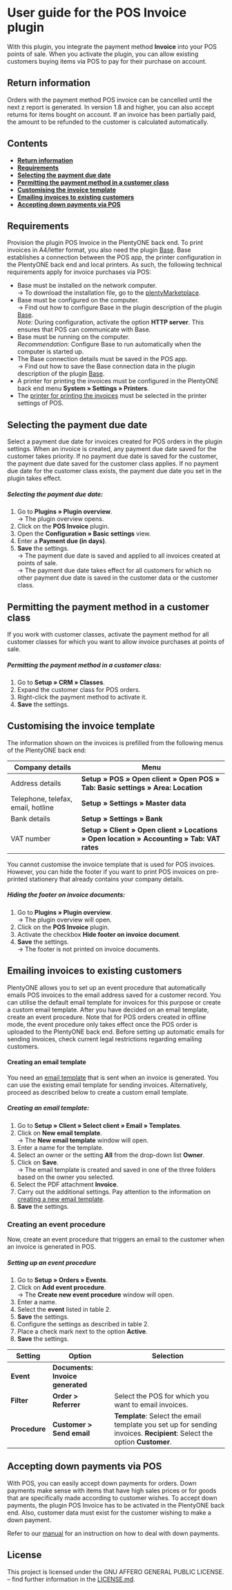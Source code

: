 # User guide for the POS Invoice plugin<a id="10." name="10.">

With this plugin, you integrate the payment method **Invoice** into your POS points of sale. When you activate the plugin, you can allow existing customers buying items via POS to pay for their purchase on account.

## Return information<a id="05." name="05.">

<div class="alert alert-warning" role="alert">
   Orders with the payment method POS invoice can be cancelled until the next z report is generated. In version 1.8 and higher, you can also accept returns for items bought on account. If an invoice has been partially paid, the amount to be refunded to the customer is calculated automatically.
</div>

## Contents

* <a href="#05."><b>Return information</b></a>
* <a href="#10."><b>Requirements</b></a>
* <a href="#20."><b>Selecting the payment due date</b></a>
* <a href="#30."><b>Permitting the payment method in a customer class</b></a>
* <a href="#40."><b>Customising the invoice template</b></a>
* <a href="#50."><b>Emailing invoices to existing customers</b></a>
* <a href="#60."><b>Accepting down payments via POS</b></a>

## Requirements<a id="10." name="10.">

Provision the plugin POS Invoice in the PlentyONE back end. To print invoices in A4/letter format, you also need the plugin [Base](https://marketplace.plentymarkets.com/en/plugins/integration/Base_5053). Base establishes a connection between the POS app, the printer configuration in the PlentyONE back end and local printers. As such, the following technical requirements apply for invoice purchases via POS:

* Base must be installed on the network computer. <br/>
→ To download the installation file, go to the [plentyMarketplace](https://marketplace.plentymarkets.com/en/plugins/integration/Base_5053).
* Base must be configured on the computer. <br/>
→ Find out how to configure Base in the plugin description of the plugin [Base](https://marketplace.plentymarkets.com/en/plugins/integration/Base_5053). <br/>
   *_Note:_* During configuration, activate the option **HTTP server**. This ensures that POS can communicate with Base.
* Base must be running on the computer. <br/>
   *_Recommendation:_* Configure Base to run automatically when the computer is started up.
* The Base connection details must be saved in the POS app. <br/>
→ Find out how to save the Base connection data in the plugin description of the plugin [Base](https://marketplace.plentymarkets.com/en/plugins/integration/Base_5053#140).
* A printer for printing the invoices must be configured in the PlentyONE back end menu **System » Settings » Printers**.
* The [printer for printing the invoices](https://knowledge.plentymarkets.com/en-gb/manual/main/pos/integrating-plentymarkets-pos.html#1020) must be selected in the printer settings of POS.

## Selecting the payment due date<a id="20." name="20.">

Select a payment due date for invoices created for POS orders in the plugin settings. When an invoice is created, any payment due date saved for the customer takes priority. If no payment due date is saved for the customer, the payment due date saved for the customer class applies. If no payment due date for the customer class exists, the payment due date you set in the plugin takes effect.

##### Selecting the payment due date:

1. Go to **Plugins » Plugin overview**. <br/>
→ The plugin overview opens.
1. Click on the **POS Invoice** plugin.
2. Open the **Configuration » Basic settings** view.
3. Enter a **Payment due (in days)**.
4. **Save** the settings. <br/>
→ The payment due date is saved and applied to all invoices created at points of sale. <br/>
→ The payment due date takes effect for all customers for which no other payment due date is saved in the customer data or the customer class.

## Permitting the payment method in a customer class<a id="30." name="30.">

If you work with customer classes, activate the payment method for all customer classes for which you want to allow invoice purchases at points of sale.

##### Permitting the payment method in a customer class:

1. Go to **Setup » CRM » Classes**.
2. Expand the customer class for POS orders.
3. Right-click the payment method to activate it.
4. **Save** the settings.

## Customising the invoice template<a id="40." name="40.">

The information shown on the invoices is prefilled from the following menus of the PlentyONE back end:

| Company details | Menu                                                                                       |
|---|--------------------------------------------------------------------------------------------|
| Address details | **Setup » POS » Open client » Open POS » Tab: Basic settings » Area: Location**            |
| Telephone, telefax, email, hotline | **Setup » Settings » Master data**                                                         |
| Bank details | **Setup » Settings » Bank**                                                                |
| VAT number | **Setup » Client » Open client » Locations » Open location » Accounting » Tab: VAT rates** |

You cannot customise the invoice template that is used for POS invoices. However, you can hide the footer if you want to print POS invoices on pre-printed stationery that already contains your company details.

##### Hiding the footer on invoice documents:

1. Go to **Plugins » Plugin overview**. <br/>
→ The plugin overview will open.
2. Click on the **POS Invoice** plugin.
3. Activate the checkbox **Hide footer on invoice document**.
5. **Save** the settings. <br/>
→ The footer is not printed on invoice documents.


## Emailing invoices to existing customers<a id="50." name="50.">

PlentyONE allows you to set up an event procedure that automatically emails POS invoices to the email address saved for a customer record. You can utilise the default email template for invoices for this purpose or create a custom email template. After you have decided on an email template, create an event procedure. Note that for POS orders created in offline mode, the event procedure only takes effect once the POS order is uploaded to the PlentyONE back end. Before setting up automatic emails for sending invoices, check current legal restrictions regarding emailing customers.

#### Creating an email template

You need an [email template](https://knowledge.plentymarkets.com/en-gb/manual/main/crm/sending-emails.html#1200) that is sent when an invoice is generated. You can use the existing email template for sending invoices. Alternatively, proceed as described below to create a custom email template.

##### Creating an email template:

1. Go to **Setup » Client » Select client » Email » Templates**.
2. Click on **New email template**. <br/>
→ The **New email template** window will open.
3. Enter a name for the template.
4. Select an owner or the setting **All** from the drop-down list **Owner**.
5. Click on **Save**. <br/>
→ The email template is created and saved in one of the three folders based on the owner you selected.
6. Select the PDF attachment **Invoice**.
7. Carry out the additional settings. Pay attention to the information on [creating a new email template](https://knowledge.plentymarkets.com/en-gb/manual/main/crm/sending-emails.html#1200).
8. **Save** the settings.


### Creating an event procedure

Now, create an event procedure that triggers an email to the customer when an invoice is generated in POS.

##### Setting up an event procedure

1. Go to **Setup » Orders » Events**.
2. Click on **Add event procedure**. <br/>
→ The **Create new event procedure** window will open.
3. Enter a name.
4. Select the **event** listed in table 2.
5. **Save** the settings.
6. Configure the settings as described in table 2.
7. Place a check mark next to the option **Active**.
8. **Save** the settings.

| Setting | Option | Selection |
|---|---|---|
| **Event** | **Documents: Invoice generated** | |
| **Filter** | **Order &gt; Referrer** | Select the POS for which you want to email invoices. |
| **Procedure** | **Customer &gt; Send email** | **Template**: Select the email template you set up for sending invoices. **Recipient**: Select the option **Customer**. |

## Accepting down payments via POS<a id="60." name="60.">

With POS, you can easily accept down payments for orders. Down payments make sense with items that have high sales prices or for goods that are specifically made according to customer wishes. To accept down payments, the plugin POS Invoice has to be activated in the PlentyONE back end. Also, customer data must exist for the customer wishing to make a down payment.

Refer to our [manual](https://knowledge.plentymarkets.com/en-gb/manual/main/pos/plentymarkets-pos-for-pos-users.html#440) for an instruction on how to deal with down payments.

## License

This project is licensed under the GNU AFFERO GENERAL PUBLIC LICENSE. – find further information in the [LICENSE.md](https://github.com/plentymarkets/plugin-pos-invoice/blob/master/LICENSE.md).
